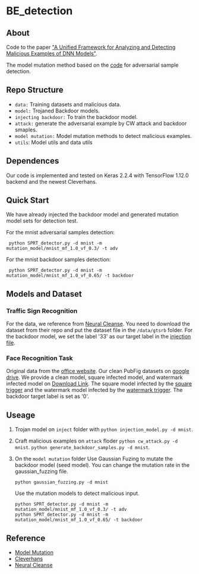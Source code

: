 # BE_detection
 
## About
Code to the paper ["A Unified Framework for Analyzing and Detecting Malicious Examples of DNN Models"](https://arxiv.org/abs/2006.14871).

The model mutation method based on the [code](https://github.com/dgl-prc/m_testing_adversatial_sample) for adversarial sample detection.

## Repo Structure
- `data:` Training datasets and malicious data.
- `model:` Trojaned Backdoor models.
- `injecting backdoor:`  To train the backdoor model.
- `attack:` generate the adversarial example by CW attack and backdoor smaples.
- `model mutation:` Model mutation methods to detect malicious examples.
- `utils`: Model utils and data utils
## Dependences
Our code is implemented and tested on Keras 2.2.4  with TensorFlow 1.12.0 backend and the newest  Cleverhans.

## Quick Start 
We have already injected the backdoor model and generated mutation model sets for detection test.

For the mnist adversarial samples detection:
```
 python SPRT_detector.py -d mnist -m mutation_model/mnist_mf_1.0_vf_0.3/ -t adv
```
For the mnist backdoor samples detection:
```
 python SPRT_detector.py -d mnist -m mutation_model/mnist_mf_1.0_vf_0.65/ -t backdoor
```

## Models and Dataset

### Traffic Sign Recognition

For the data, we reference from [Neural Cleanse](https://github.com/bolunwang/backdoor). You need to download the dataset from their repo and put the dataset file in the `/data/gtsrb` folder.  For the backdoor model, we set the label '33' as our target label in the [injection file](https://github.com/kaidi-jin/backdoor_samples_detection/blob/5d745f98f9e7075edd1319f9dc48b9affd14de6b/injection/injection_model.py#L41).

### Face Recognition Task

Original data from the [office website](http://vision.seas.harvard.edu/pubfig83/). Our clean PubFig datasets on [google drive](https://drive.google.com/file/d/1sBtNRQ2ylvznHMmot-ZjH7V7k6c2OfN3/view?usp=sharing).
We provide a clean model, square infected model, and watermark infected model on [Download Link](https://drive.google.com/drive/folders/13uZrH7NW-DrQJ2p6rb96k_HNfGvOUhe2?usp=sharing). The square model infected by the [square trigger](https://github.com/PurduePAML/TrojanNN/blob/master/models/face/fc6_1_81_694_1_1_0081.jpg) and the watermark model infected by the [watermark trigger](https://github.com/PurduePAML/TrojanNN/blob/master/models/face/fc6_wm_1_81_694_1_0_0081.jpg). The backdoor target label is set as '0'.


## Useage
1. Trojan model on `inject` folder with `python injection_model.py -d mnist`.

2. Craft malicious examples on `attack` floder `python cw_attack.py -d mnist`. `python generate_backdoor_samples.py -d mnist`.
3. On the `model mutation` folder
    Use Gaussian Fuzing to mutate the backdoor model (seed model). You can change the mutation rate in the gaussian_fuzzing file.
    ```
    python gaussian_fuzzing.py -d mnist
    ```
    Use the mutation models to detect malicious input.
    ```
    python SPRT_detector.py -d mnist -m mutation_model/mnist_mf_1.0_vf_0.3/ -t adv
    python SPRT_detector.py -d mnist -m mutation_model/mnist_mf_1.0_vf_0.65/ -t backdoor
    ```

## Reference
- [Model Mutation](https://github.com/dgl-prc/m_testing_adversatial_sample)
- [Cleverhans](https://github.com/tensorflow/cleverhans)
- [Neural Cleanse](https://github.com/bolunwang/backdoor)
